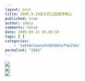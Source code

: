 ```yaml
---
layout: post
title: 2009.9.19去长风公园爬铁臂山
published: true
author: admin
comments: false
date: 2009-09-21 05:09:50
tags: [ ]
categories:
    - '%e6%9c%aa%e5%88%86%e7%b1%bb'
permalink: "1082"
---
```

![][1]  
![][2]  
![][3]

 [1]: http://xujianian.com/jx/blog/UploadFiles/2009-9/921290499.jpg
 [2]: http://xujianian.com/jx/blog/UploadFiles/2009-9/921510775.jpg
 [3]: http://xujianian.com/jx/blog/UploadFiles/2009-9/921781368.jpg